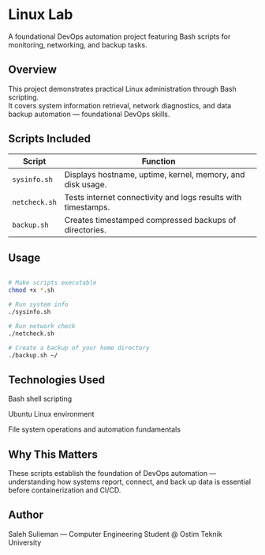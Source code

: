 # Linux Lab

A foundational DevOps automation project featuring Bash scripts for monitoring, networking, and backup tasks.

## Overview
This project demonstrates practical Linux administration through Bash scripting.  
It covers system information retrieval, network diagnostics, and data backup automation — foundational DevOps skills.

## Scripts Included

| Script | Function |
|---------|-----------|
| `sysinfo.sh` | Displays hostname, uptime, kernel, memory, and disk usage. |
| `netcheck.sh` | Tests internet connectivity and logs results with timestamps. |
| `backup.sh` | Creates timestamped compressed backups of directories. |

## Usage

```bash

# Make scripts executable
chmod +x *.sh

# Run system info
./sysinfo.sh

# Run network check
./netcheck.sh

# Create a backup of your home directory
./backup.sh ~/
```
## Technologies Used

Bash shell scripting

Ubuntu Linux environment

File system operations and automation fundamentals

## Why This Matters

These scripts establish the foundation of DevOps automation — understanding how systems report, connect, and back up data is essential before containerization and CI/CD.

## Author

Saleh Sulieman — Computer Engineering Student @ Ostim Teknik University
